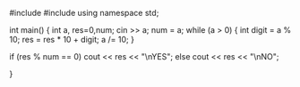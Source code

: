 #include <iostream>
#include<cmath>
using namespace std;

int main() {
        int a, res=0,num;
    cin >> a;
    num = a;
    while (a > 0)
    {
        int digit = a % 10;
        res = res * 10 + digit;
        a /= 10;
    }
   
   if (res % num == 0)
        cout << res << "\nYES";
    else
        cout << res << "\nNO";


}
